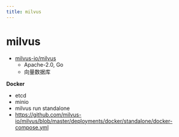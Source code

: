 ```yaml
---
title: milvus
---
```


# milvus

- [milvus-io/milvus](https://github.com/milvus-io/milvus)
  - Apache-2.0, Go
  - 向量数据库

**Docker**

- etcd
- minio
- milvus run standalone
- https://github.com/milvus-io/milvus/blob/master/deployments/docker/standalone/docker-compose.yml
